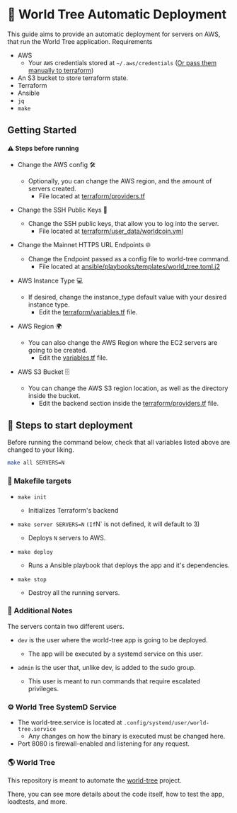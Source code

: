 # 🌳 World Tree Automatic Deployment

This guide aims to provide an automatic deployment for servers on AWS, that run the World Tree application.
Requirements

- AWS
    - Your `AWS` credentials stored at `~/.aws/credentials` ([Or pass them manually to terraform](https://registry.terraform.io/providers/hashicorp/aws/latest/docs#environment-variables))
- An S3 bucket to store terraform state.
- Terraform
- Ansible
- `jq`
- `make`

## Getting Started
#### ⚠️ Steps before running 

- Change the AWS config 🛠️
    - Optionally, you can change the AWS region, and the amount of servers created.
        - File located at [terraform/providers.tf](https://github.com/lambdaclass/world-tree-automation/blob/main/terraform/providers.tf)

- Change the SSH Public Keys 🔑
    - Change the SSH public keys, that allow you to log into the server.
        - File located at [terraform/user_data/worldcoin.yml](https://github.com/lambdaclass/world-tree-automation/blob/main/terraform/user_data/worldcoin.yml)

- Change the Mainnet HTTPS URL Endpoints 🌐
    - Change the Endpoint passed as a config file to world-tree command.
        - File located at [ansible/playbooks/templates/world_tree.toml.j2](https://github.com/lambdaclass/world-tree-automation/blob/main/ansible/playbooks/templates/world_tree.toml.j2)

- AWS Instance Type 💻
    - If desired, change the instance_type default value with your desired instance type.
        - Edit the [terraform/variables.tf](https://github.com/lambdaclass/world-tree-automation/blob/main/terraform/variables.tf) file.


- AWS Region 🌍
    - You can also change the AWS Region where the EC2 servers are going to be created.
        - Edit the [variables.tf](https://github.com/lambdaclass/world-tree-automation/blob/main/terraform/variables.tf) file.

- AWS S3 Bucket 🗄️
    - You can change the AWS S3 region location, as well as the directory inside the bucket.
        - Edit the backend section inside the [terraform/providers.tf](https://github.com/lambdaclass/world-tree-automation/blob/main/terraform/providers.tf) file.


## 🚀 Steps to start deployment

Before running the command below, check that all variables listed above are changed to your liking.

```bash
make all SERVERS=N
```

### 🎯 Makefile targets

- `make init`
    - Initializes Terraform's backend

- `make server SERVERS=N` ` (If `N` is not defined, it will default to 3)
    - Deploys `N` servers to AWS.

- `make deploy`
    - Runs a Ansible playbook that deploys the app and it's dependencies.

- `make stop`
    - Destroy all the running servers.

### 📝 Additional Notes
The servers contain two different users.

- `dev` is the user where the world-tree app is going to be deployed.
    - The app will be executed by a systemd service on this user.

- `admin` is the user that, unlike dev, is added to the sudo group.
    - This user is meant to run commands that require escalated privileges.

### ⚙️ World Tree SystemD Service
- The world-tree.service is located at `.config/systemd/user/world-tree.service`
    - Any changes on how the binary is executed must be changed here.
- Port 8080 is firewall-enabled and listening for any request.

### 🌎 World Tree
This repository is meant to automate the [world-tree](https://github.com/worldcoin/world-tree) project.

There, you can see more details about the code itself, how to test the app, loadtests, and more.
